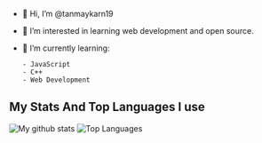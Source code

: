 - 👋 Hi, I’m @tanmaykarn19
- 👀 I’m interested in learning web development and open source. 
- 🌱 I’m currently learning:

      - JavaScript
      - C++
      - Web Development
## My Stats And Top Languages I use
![My github stats](https://github-readme-stats.vercel.app/api?username=tanmaykarn19&show_icons=true&theme=merko) ![Top Languages](https://github-readme-stats.vercel.app/api/top-langs/?username=tanmaykarn19&layout=compact&theme=merko)



<!---
tanmaykarn19/tanmaykarn19 is a ✨ special ✨ repository because its `README.md` (this file) appears on your GitHub profile.
You can click the Preview link to take a look at your changes.
--->
